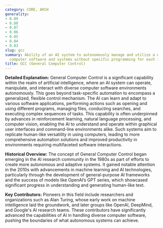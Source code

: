 ```yaml
---
category: CORE, ARCH
generality:
- 0.89
- 0.88
- 0.87
- 0.86
- 0.85
- 0.84
- 0.83
slug: gcc
summary: Ability of an AI system to autonomously manage and utilize a wide range of
  computer software and systems without specific programming for each individual task.
title: GCC (General Computer Control)
---
```


**Detailed Explanation:** General Computer Control is a significant capability within the realm of artificial intelligence, where an AI system can operate, manipulate, and interact with diverse computer software environments autonomously. This goes beyond task-specific automation to encompass a generalized, flexible control mechanism. The AI can learn and adapt to various software applications, performing actions such as opening and using different programs, managing files, conducting searches, and executing complex sequences of tasks. This capability is often underpinned by advances in reinforcement learning, natural language processing, and computer vision, enabling the AI to understand and operate within graphical user interfaces and command-line environments alike. Such systems aim to replicate human-like versatility in using computers, leading to more comprehensive automation solutions and improved productivity in environments requiring multifaceted software interactions.

**Historical Overview:** The concept of General Computer Control began emerging in the AI research community in the 1980s as part of efforts to create more autonomous and adaptive systems. It gained notable attention in the 2010s with advancements in machine learning and AI technologies, particularly through the development of general-purpose AI frameworks and the success of models like OpenAI’s GPT series, which showcased significant progress in understanding and generating human-like text.

**Key Contributors:** Pioneers in this field include researchers and organizations such as Alan Turing, whose early work on machine intelligence laid the groundwork, and later groups like OpenAI, DeepMind, and Google's AI research teams. These contributors have significantly advanced the capabilities of AI in handling diverse computer software, pushing the boundaries of what autonomous systems can achieve.